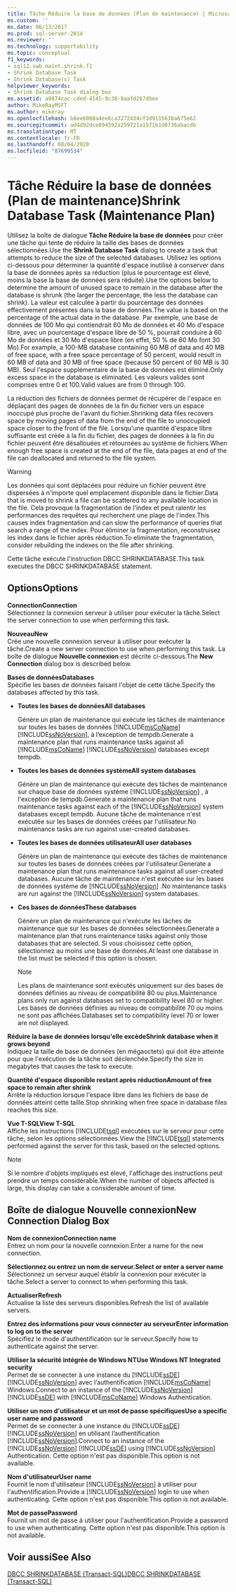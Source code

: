 ```yaml
---
title: Tâche Réduire la base de données (Plan de maintenance) | Microsoft Docs
ms.custom: ''
ms.date: 06/13/2017
ms.prod: sql-server-2014
ms.reviewer: ''
ms.technology: supportability
ms.topic: conceptual
f1_keywords:
- sql12.swb.maint.shrink.f1
- Shrink Database Task
- Shrink Database(s) Task
helpviewer_keywords:
- Shrink Database Task dialog box
ms.assetid: a9874cac-cded-4145-9c38-8aafd267dbee
author: MikeRayMSFT
ms.author: mikeray
ms.openlocfilehash: b8ee6060a4ee6ca3272434cf3d9115638a675e62
ms.sourcegitcommit: ad4d92dce894592a259721a1571b1d8736abacdb
ms.translationtype: MT
ms.contentlocale: fr-FR
ms.lasthandoff: 08/04/2020
ms.locfileid: "87699534"
---
```

# <a name="shrink-database-task-maintenance-plan"></a><span data-ttu-id="1bbd2-102">Tâche Réduire la base de données (Plan de maintenance)</span><span class="sxs-lookup"><span data-stu-id="1bbd2-102">Shrink Database Task (Maintenance Plan)</span></span>
  <span data-ttu-id="1bbd2-103">Utilisez la boîte de dialogue **Tâche Réduire la base de données** pour créer une tâche qui tente de réduire la taille des bases de données sélectionnées.</span><span class="sxs-lookup"><span data-stu-id="1bbd2-103">Use the **Shrink Database Task** dialog to create a task that attempts to reduce the size of the selected databases.</span></span> <span data-ttu-id="1bbd2-104">Utilisez les options ci-dessous pour déterminer la quantité d'espace inutilisé à conserver dans la base de données après sa réduction (plus le pourcentage est élevé, moins la base la base de données sera réduite).</span><span class="sxs-lookup"><span data-stu-id="1bbd2-104">Use the options below to determine the amount of unused space to remain in the database after the database is shrunk (the larger the percentage, the less the database can shrink).</span></span> <span data-ttu-id="1bbd2-105">La valeur est calculée à partir du pourcentage des données effectivement présentes dans la base de données.</span><span class="sxs-lookup"><span data-stu-id="1bbd2-105">The value is based on the percentage of the actual data in the database.</span></span> <span data-ttu-id="1bbd2-106">Par exemple, une base de données de 100 Mo qui contiendrait 60 Mo de données et 40 Mo d'espace libre, avec un pourcentage d'espace libre de 50 %, pourrait conduire à 60 Mo de données et 30 Mo d'espace libre (en effet, 50 % de 60 Mo font 30 Mo).</span><span class="sxs-lookup"><span data-stu-id="1bbd2-106">For example, a 100-MB database containing 60 MB of data and 40 MB of free space, with a free space percentage of 50 percent, would result in 60 MB of data and 30 MB of free space (because 50 percent of 60 MB is 30 MB).</span></span> <span data-ttu-id="1bbd2-107">Seul l'espace supplémentaire de la base de données est éliminé.</span><span class="sxs-lookup"><span data-stu-id="1bbd2-107">Only excess space in the database is eliminated.</span></span> <span data-ttu-id="1bbd2-108">Les valeurs valides sont comprises entre 0 et 100.</span><span class="sxs-lookup"><span data-stu-id="1bbd2-108">Valid values are from 0 through 100.</span></span>  
  
 <span data-ttu-id="1bbd2-109">La réduction des fichiers de données permet de récupérer de l'espace en déplaçant des pages de données de la fin du fichier vers un espace inoccupé plus proche de l'avant du fichier.</span><span class="sxs-lookup"><span data-stu-id="1bbd2-109">Shrinking data files recovers space by moving pages of data from the end of the file to unoccupied space closer to the front of the file.</span></span> <span data-ttu-id="1bbd2-110">Lorsqu'une quantité d'espace libre suffisante est créée à la fin du fichier, des pages de données à la fin du fichier peuvent être désallouées et retournées au système de fichiers.</span><span class="sxs-lookup"><span data-stu-id="1bbd2-110">When enough free space is created at the end of the file, data pages at end of the file can deallocated and returned to the file system.</span></span>  
  
> [!WARNING]  
>  <span data-ttu-id="1bbd2-111">Les données qui sont déplacées pour réduire un fichier peuvent être dispersées à n'importe quel emplacement disponible dans le fichier.</span><span class="sxs-lookup"><span data-stu-id="1bbd2-111">Data that is moved to shrink a file can be scattered to any available location in the file.</span></span> <span data-ttu-id="1bbd2-112">Cela provoque la fragmentation de l'index et peut ralentir les performances des requêtes qui recherchent une plage de l'index.</span><span class="sxs-lookup"><span data-stu-id="1bbd2-112">This causes index fragmentation and can slow the performance of queries that search a range of the index.</span></span> <span data-ttu-id="1bbd2-113">Pour éliminer la fragmentation, reconstruisez les index dans le fichier après réduction.</span><span class="sxs-lookup"><span data-stu-id="1bbd2-113">To eliminate the fragmentation, consider rebuilding the indexes on the file after shrinking.</span></span>  
  
 <span data-ttu-id="1bbd2-114">Cette tâche exécute l'instruction DBCC SHRINKDATABASE.</span><span class="sxs-lookup"><span data-stu-id="1bbd2-114">This task executes the DBCC SHRINKDATABASE statement.</span></span>  
  
## <a name="options"></a><span data-ttu-id="1bbd2-115">Options</span><span class="sxs-lookup"><span data-stu-id="1bbd2-115">Options</span></span>  
 <span data-ttu-id="1bbd2-116">**Connection**</span><span class="sxs-lookup"><span data-stu-id="1bbd2-116">**Connection**</span></span>  
 <span data-ttu-id="1bbd2-117">Sélectionnez la connexion serveur à utiliser pour exécuter la tâche.</span><span class="sxs-lookup"><span data-stu-id="1bbd2-117">Select the server connection to use when performing this task.</span></span>  
  
 <span data-ttu-id="1bbd2-118">**Nouveau**</span><span class="sxs-lookup"><span data-stu-id="1bbd2-118">**New**</span></span>  
 <span data-ttu-id="1bbd2-119">Crée une nouvelle connexion serveur à utiliser pour exécuter la tâche.</span><span class="sxs-lookup"><span data-stu-id="1bbd2-119">Create a new server connection to use when performing this task.</span></span> <span data-ttu-id="1bbd2-120">La boîte de dialogue **Nouvelle connexion** est décrite ci-dessous.</span><span class="sxs-lookup"><span data-stu-id="1bbd2-120">The **New Connection** dialog box is described below.</span></span>  
  
 <span data-ttu-id="1bbd2-121">**Bases de données**</span><span class="sxs-lookup"><span data-stu-id="1bbd2-121">**Databases**</span></span>  
 <span data-ttu-id="1bbd2-122">Spécifie les bases de données faisant l'objet de cette tâche.</span><span class="sxs-lookup"><span data-stu-id="1bbd2-122">Specify the databases affected by this task.</span></span>  
  
-   <span data-ttu-id="1bbd2-123">**Toutes les bases de données**</span><span class="sxs-lookup"><span data-stu-id="1bbd2-123">**All databases**</span></span>  
  
     <span data-ttu-id="1bbd2-124">Génère un plan de maintenance qui exécute les tâches de maintenance sur toutes les bases de données [!INCLUDE[msCoName](../../includes/msconame-md.md)] [!INCLUDE[ssNoVersion](../../includes/ssnoversion-md.md)], à l’exception de tempdb.</span><span class="sxs-lookup"><span data-stu-id="1bbd2-124">Generate a maintenance plan that runs maintenance tasks against all [!INCLUDE[msCoName](../../includes/msconame-md.md)] [!INCLUDE[ssNoVersion](../../includes/ssnoversion-md.md)] databases except tempdb.</span></span>  
  
-   <span data-ttu-id="1bbd2-125">**Toutes les bases de données système**</span><span class="sxs-lookup"><span data-stu-id="1bbd2-125">**All system databases**</span></span>  
  
     <span data-ttu-id="1bbd2-126">Génère un plan de maintenance qui exécute des tâches de maintenance sur chaque base de données système [!INCLUDE[ssNoVersion](../../includes/ssnoversion-md.md)] , à l'exception de tempdb.</span><span class="sxs-lookup"><span data-stu-id="1bbd2-126">Generate a maintenance plan that runs maintenance tasks against each of the [!INCLUDE[ssNoVersion](../../includes/ssnoversion-md.md)] system databases except tempdb.</span></span> <span data-ttu-id="1bbd2-127">Aucune tâche de maintenance n'est exécutée sur les bases de données créées par l'utilisateur.</span><span class="sxs-lookup"><span data-stu-id="1bbd2-127">No maintenance tasks are run against user-created databases.</span></span>  
  
-   <span data-ttu-id="1bbd2-128">**Toutes les bases de données utilisateur**</span><span class="sxs-lookup"><span data-stu-id="1bbd2-128">**All user databases**</span></span>  
  
     <span data-ttu-id="1bbd2-129">Génère un plan de maintenance qui exécute des tâches de maintenance sur toutes les bases de données créées par l'utilisateur.</span><span class="sxs-lookup"><span data-stu-id="1bbd2-129">Generate a maintenance plan that runs maintenance tasks against all user-created databases.</span></span> <span data-ttu-id="1bbd2-130">Aucune tâche de maintenance n'est exécutée sur les bases de données système de [!INCLUDE[ssNoVersion](../../includes/ssnoversion-md.md)] .</span><span class="sxs-lookup"><span data-stu-id="1bbd2-130">No maintenance tasks are run against the [!INCLUDE[ssNoVersion](../../includes/ssnoversion-md.md)] system databases.</span></span>  
  
-   <span data-ttu-id="1bbd2-131">**Ces bases de données**</span><span class="sxs-lookup"><span data-stu-id="1bbd2-131">**These databases**</span></span>  
  
     <span data-ttu-id="1bbd2-132">Génère un plan de maintenance qui n'exécute les tâches de maintenance que sur les bases de données sélectionnées.</span><span class="sxs-lookup"><span data-stu-id="1bbd2-132">Generate a maintenance plan that runs maintenance tasks against only those databases that are selected.</span></span> <span data-ttu-id="1bbd2-133">Si vous choisissez cette option, sélectionnez au moins une base de données.</span><span class="sxs-lookup"><span data-stu-id="1bbd2-133">At least one database in the list must be selected if this option is chosen.</span></span>  
  
    > [!NOTE]  
    >  <span data-ttu-id="1bbd2-134">Les plans de maintenance sont exécutés uniquement sur des bases de données définies au niveau de compatibilité 80 ou plus.</span><span class="sxs-lookup"><span data-stu-id="1bbd2-134">Maintenance plans only run against databases set to compatibility level 80 or higher.</span></span> <span data-ttu-id="1bbd2-135">Les bases de données définies au niveau de compatibilité 70 ou moins ne sont pas affichées.</span><span class="sxs-lookup"><span data-stu-id="1bbd2-135">Databases set to compatibility level 70 or lower are not displayed.</span></span>  
  
 <span data-ttu-id="1bbd2-136">**Réduire la base de données lorsqu'elle excède**</span><span class="sxs-lookup"><span data-stu-id="1bbd2-136">**Shrink database when it grows beyond**</span></span>  
 <span data-ttu-id="1bbd2-137">Indiquez la taille de base de données (en mégaoctets) qui doit être atteinte pour que l'exécution de la tâche soit déclenchée.</span><span class="sxs-lookup"><span data-stu-id="1bbd2-137">Specify the size in megabytes that causes the task to execute.</span></span>  
  
 <span data-ttu-id="1bbd2-138">**Quantité d'espace disponible restant après réduction**</span><span class="sxs-lookup"><span data-stu-id="1bbd2-138">**Amount of free space to remain after shrink**</span></span>  
 <span data-ttu-id="1bbd2-139">Arrête la réduction lorsque l'espace libre dans les fichiers de base de données atteint cette taille.</span><span class="sxs-lookup"><span data-stu-id="1bbd2-139">Stop shrinking when free space in database files reaches this size.</span></span>  
  
 <span data-ttu-id="1bbd2-140">**Vue T-SQL**</span><span class="sxs-lookup"><span data-stu-id="1bbd2-140">**View T-SQL**</span></span>  
 <span data-ttu-id="1bbd2-141">Affiche les instructions [!INCLUDE[tsql](../../includes/tsql-md.md)] exécutées sur le serveur pour cette tâche, selon les options sélectionnées.</span><span class="sxs-lookup"><span data-stu-id="1bbd2-141">View the [!INCLUDE[tsql](../../includes/tsql-md.md)] statements performed against the server for this task, based on the selected options.</span></span>  
  
> [!NOTE]  
>  <span data-ttu-id="1bbd2-142">Si le nombre d'objets impliqués est élevé, l'affichage des instructions peut prendre un temps considérable.</span><span class="sxs-lookup"><span data-stu-id="1bbd2-142">When the number of objects affected is large, this display can take a considerable amount of time.</span></span>  
  
## <a name="new-connection-dialog-box"></a><span data-ttu-id="1bbd2-143">Boîte de dialogue Nouvelle connexion</span><span class="sxs-lookup"><span data-stu-id="1bbd2-143">New Connection Dialog Box</span></span>  
 <span data-ttu-id="1bbd2-144">**Nom de connexion**</span><span class="sxs-lookup"><span data-stu-id="1bbd2-144">**Connection name**</span></span>  
 <span data-ttu-id="1bbd2-145">Entrez un nom pour la nouvelle connexion.</span><span class="sxs-lookup"><span data-stu-id="1bbd2-145">Enter a name for the new connection.</span></span>  
  
 <span data-ttu-id="1bbd2-146">**Sélectionnez ou entrez un nom de serveur.**</span><span class="sxs-lookup"><span data-stu-id="1bbd2-146">**Select or enter a server name**</span></span>  
 <span data-ttu-id="1bbd2-147">Sélectionnez un serveur auquel établir la connexion pour exécuter la tâche.</span><span class="sxs-lookup"><span data-stu-id="1bbd2-147">Select a server to connect to when performing this task.</span></span>  
  
 <span data-ttu-id="1bbd2-148">**Actualiser**</span><span class="sxs-lookup"><span data-stu-id="1bbd2-148">**Refresh**</span></span>  
 <span data-ttu-id="1bbd2-149">Actualise la liste des serveurs disponibles.</span><span class="sxs-lookup"><span data-stu-id="1bbd2-149">Refresh the list of available servers.</span></span>  
  
 <span data-ttu-id="1bbd2-150">**Entrez des informations pour vous connecter au serveur**</span><span class="sxs-lookup"><span data-stu-id="1bbd2-150">**Enter information to log on to the server**</span></span>  
 <span data-ttu-id="1bbd2-151">Spécifiez le mode d'authentification sur le serveur.</span><span class="sxs-lookup"><span data-stu-id="1bbd2-151">Specify how to authenticate against the server.</span></span>  
  
 <span data-ttu-id="1bbd2-152">**Utiliser la sécurité intégrée de Windows NT**</span><span class="sxs-lookup"><span data-stu-id="1bbd2-152">**Use Windows NT Integrated security**</span></span>  
 <span data-ttu-id="1bbd2-153">Permet de se connecter à une instance du [!INCLUDE[ssDE](../../includes/ssde-md.md)] [!INCLUDE[ssNoVersion](../../includes/ssnoversion-md.md)] avec l’authentification [!INCLUDE[msCoName](../../includes/msconame-md.md)] Windows.</span><span class="sxs-lookup"><span data-stu-id="1bbd2-153">Connect to an instance of the [!INCLUDE[ssNoVersion](../../includes/ssnoversion-md.md)] [!INCLUDE[ssDE](../../includes/ssde-md.md)] with [!INCLUDE[msCoName](../../includes/msconame-md.md)] Windows Authentication.</span></span>  
  
 <span data-ttu-id="1bbd2-154">**Utiliser un nom d'utilisateur et un mot de passe spécifiques**</span><span class="sxs-lookup"><span data-stu-id="1bbd2-154">**Use a specific user name and password**</span></span>  
 <span data-ttu-id="1bbd2-155">Permet de se connecter à une instance du [!INCLUDE[ssDE](../../includes/ssde-md.md)] [!INCLUDE[ssNoVersion](../../includes/ssnoversion-md.md)] en utilisant l’authentification [!INCLUDE[ssNoVersion](../../includes/ssnoversion-md.md)].</span><span class="sxs-lookup"><span data-stu-id="1bbd2-155">Connect to an instance of the [!INCLUDE[ssNoVersion](../../includes/ssnoversion-md.md)] [!INCLUDE[ssDE](../../includes/ssde-md.md)] using [!INCLUDE[ssNoVersion](../../includes/ssnoversion-md.md)] Authentication.</span></span> <span data-ttu-id="1bbd2-156">Cette option n'est pas disponible.</span><span class="sxs-lookup"><span data-stu-id="1bbd2-156">This option is not available.</span></span>  
  
 <span data-ttu-id="1bbd2-157">**Nom d'utilisateur**</span><span class="sxs-lookup"><span data-stu-id="1bbd2-157">**User name**</span></span>  
 <span data-ttu-id="1bbd2-158">Fournit le nom d'utilisateur [!INCLUDE[ssNoVersion](../../includes/ssnoversion-md.md)] à utiliser pour l'authentification.</span><span class="sxs-lookup"><span data-stu-id="1bbd2-158">Provide a [!INCLUDE[ssNoVersion](../../includes/ssnoversion-md.md)] login to use when authenticating.</span></span> <span data-ttu-id="1bbd2-159">Cette option n'est pas disponible.</span><span class="sxs-lookup"><span data-stu-id="1bbd2-159">This option is not available.</span></span>  
  
 <span data-ttu-id="1bbd2-160">**Mot de passe**</span><span class="sxs-lookup"><span data-stu-id="1bbd2-160">**Password**</span></span>  
 <span data-ttu-id="1bbd2-161">Fournit un mot de passe à utiliser pour l'authentification.</span><span class="sxs-lookup"><span data-stu-id="1bbd2-161">Provide a password to use when authenticating.</span></span> <span data-ttu-id="1bbd2-162">Cette option n'est pas disponible.</span><span class="sxs-lookup"><span data-stu-id="1bbd2-162">This option is not available.</span></span>  
  
## <a name="see-also"></a><span data-ttu-id="1bbd2-163">Voir aussi</span><span class="sxs-lookup"><span data-stu-id="1bbd2-163">See Also</span></span>  
 [<span data-ttu-id="1bbd2-164">DBCC SHRINKDATABASE &#40;Transact-SQL&#41;</span><span class="sxs-lookup"><span data-stu-id="1bbd2-164">DBCC SHRINKDATABASE &#40;Transact-SQL&#41;</span></span>](/sql/t-sql/database-console-commands/dbcc-shrinkdatabase-transact-sql)  
  
  
